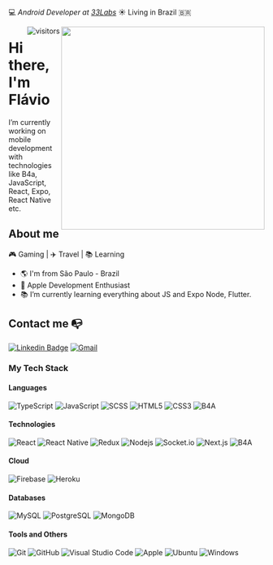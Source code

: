 :computer: _Android Developer at [33Labs](https://33labs.com/)_ ☀️ Living in Brazil :brazil:

<img align="right" width="400" height="400" src="https://camo.githubusercontent.com/79df4e5924940012bdb80875fef651b3563bf2888423bdc918b8402883554747/68747470733a2f2f33336c6162732e636f6d2e62722f4176617461724d616b65722e706e67">

<img  align="right" alt="visitors" src="https://visitor-badge.glitch.me/badge?page_id=peagape" /> 

# Hi there, I'm Flávio

I’m currently working on mobile development with technologies like B4a, JavaScript, React, Expo, React Native etc.


## About me 

🎮 Gaming | ✈️ Travel | 📚 Learning

- :earth_americas: I'm from São Paulo - Brazil
- :iphone: Apple Development Enthusiast
- 📚 I’m currently learning everything about JS and Expo Node, Flutter.

## Contact me :mailbox_with_no_mail:

[![Linkedin Badge](https://img.shields.io/badge/-Flavio_Rocha-black?style=flat-square&logo=Linkedin&link=https://www.linkedin.com/in/flaviodev1/)](https://www.linkedin.com/in/flaviodev1/) 
[![Gmail](https://img.shields.io/badge/-flaviorocha.dev1@gmail.com-black?style=flat-square&logo=Gmail)](mailto:flaviorocha.dev@gmail.com)


### My Tech Stack

#### Languages

![TypeScript](https://img.shields.io/badge/-TypeScript-black?style=flat-square&logo=typescript)
![JavaScript](https://img.shields.io/badge/-JavaScript-black?style=flat-square&logo=javascript)
![SCSS](https://img.shields.io/badge/-SCSS-black?style=flat-square&logo=SASS)
![HTML5](https://img.shields.io/badge/-HTML5-black?style=flat-square&logo=html5)
![CSS3](https://img.shields.io/badge/-CSS3-black?style=flat-square&logo=css3)
![B4A](https://img.shields.io/badge/b4a-black?style=flat-square&logo=android)

#### Technologies
![React](https://img.shields.io/badge/-React-black?style=flat-square&logo=react)
![React Native](https://img.shields.io/badge/-React_Native-black?style=flat-square&logo=react)
![Redux](https://img.shields.io/badge/-Redux-black?style=flat-square&logo=Redux)
![Nodejs](https://img.shields.io/badge/-Nodejs-black?style=flat-square&logo=Node.js)
![Socket.io](https://img.shields.io/badge/-Socket.io-black?style=flat-square&logo=socket.io)
![Next.js](https://img.shields.io/badge/-Next.js-black?style=flat-square&logo=Next.js)
![B4A](https://img.shields.io/badge/b4a-black?style=flat-square&logo=android)

#### Cloud
![Firebase](https://img.shields.io/badge/-Firebase-black?style=flat-square&logo=Firebase)
![Heroku](https://img.shields.io/badge/-Heroku-black?style=flat-square&logo=heroku)

#### Databases
![MySQL](https://img.shields.io/badge/-MySQL-black?style=flat-square&logo=mysql)
![PostgreSQL](https://img.shields.io/badge/-PostgreSQL-black?style=flat-square&logo=postgresql)
![MongoDB](https://img.shields.io/badge/-MongoDB-black?style=flat-square&logo=mongodb)

#### Tools and Others
![Git](https://img.shields.io/badge/-Git-black?style=flat-square&logo=git)
![GitHub](https://img.shields.io/badge/-GitHub-black?style=flat-square&logo=github)
![Visual Studio Code](https://img.shields.io/badge/Visual_Studio_Code-black?style=flat-square&logo=Visual-Studio-Code)
![Apple](https://img.shields.io/badge/MacOS-black?style=flat-square&logo=Apple)
![Ubuntu](https://img.shields.io/badge/-Ubuntu-black?style=flat-square&logo=ubuntu)
![Windows](https://img.shields.io/badge/-Windows-black?style=flat-square&logo=windows)
